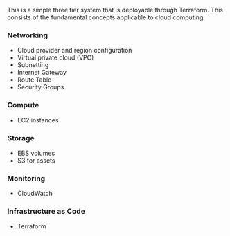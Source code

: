 This is a simple three tier system that is deployable through Terraform. This consists of the fundamental concepts applicable to cloud computing:

### Networking
- Cloud provider and region configuration
- Virtual private cloud (VPC)
- Subnetting
- Internet Gateway
- Route Table
- Security Groups

### Compute
- EC2 instances

### Storage
- EBS volumes
- S3 for assets

### Monitoring
- CloudWatch

### Infrastructure as Code
- Terraform
